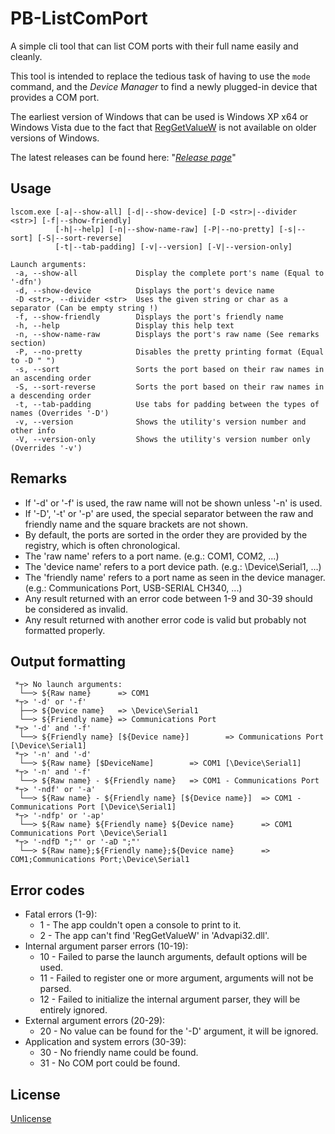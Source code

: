 # PB-ListComPort

A simple cli tool that can list COM ports with their full name easily and cleanly.

This tool is intended to replace the tedious task of having to use the `mode` command, and the *Device Manager* to find
a newly plugged-in device that provides a COM port.

The earliest version of Windows that can be used is Windows XP x64 or Windows Vista due to the fact that [RegGetValueW](https://docs.microsoft.com/en-us/windows/win32/api/winreg/nf-winreg-reggetvaluew)
is not available on older versions of Windows.

The latest releases can be found here: "*[Release page](https://github.com/aziascreations/PB-ListComPort/releases)*"

## Usage
```
lscom.exe [-a|--show-all] [-d|--show-device] [-D <str>|--divider <str>] [-f|--show-friendly]
          [-h|--help] [-n|--show-name-raw] [-P|--no-pretty] [-s|--sort] [-S|--sort-reverse]
          [-t|--tab-padding] [-v|--version] [-V|--version-only]

Launch arguments:
 -a, --show-all             Display the complete port's name (Equal to '-dfn')
 -d, --show-device          Displays the port's device name
 -D <str>, --divider <str>  Uses the given string or char as a separator (Can be empty string !)
 -f, --show-friendly        Displays the port's friendly name
 -h, --help                 Display this help text
 -n, --show-name-raw        Displays the port's raw name (See remarks section)
 -P, --no-pretty            Disables the pretty printing format (Equal to -D " ")
 -s, --sort                 Sorts the port based on their raw names in an ascending order
 -S, --sort-reverse         Sorts the port based on their raw names in a descending order
 -t, --tab-padding          Use tabs for padding between the types of names (Overrides '-D')
 -v, --version              Shows the utility's version number and other info
 -V, --version-only         Shows the utility's version number only (Overrides '-v')
```

## Remarks
 * If '-d' or '-f' is used, the raw name will not be shown unless '-n' is used.
 * If '-D', '-t' or '-p' are used, the special separator between the raw and friendly name and the square brackets are not shown.
 * By default, the ports are sorted in the order they are provided by the registry, which is often chronological.
 * The 'raw name' refers to a port name. (e.g.: COM1, COM2, ...)
 * The 'device name' refers to a port device path. (e.g.: \Device\Serial1, ...)
 * The 'friendly name' refers to a port name as seen in the device manager. (e.g.: Communications Port, USB-SERIAL CH340, ...)
 * Any result returned with an error code between 1-9 and 30-39 should be considered as invalid.
 * Any result returned with another error code is valid but probably not formatted properly.

## Output formatting
```
 *┬> No launch arguments:
  └──> ${Raw name}      => COM1
 *┬> '-d' or '-f'
  ├──> ${Device name}   => \Device\Serial1
  └──> ${Friendly name} => Communications Port
 *┬> '-d' and '-f'
  └──> ${Friendly name} [${Device name}]        => Communications Port [\Device\Serial1]
 *┬> '-n' and '-d'
  └──> ${Raw name} [$DeviceName]        => COM1 [\Device\Serial1]
 *┬> '-n' and '-f'
  └──> ${Raw name} - ${Friendly name}   => COM1 - Communications Port
 *┬> '-ndf' or '-a'
  └──> ${Raw name} - ${Friendly name} [${Device name}]  => COM1 - Communications Port [\Device\Serial1]
 *┬> '-ndfp' or '-ap'
  └──> ${Raw name} ${Friendly name} ${Device name}      => COM1 Communications Port \Device\Serial1
 *┬> '-ndfD ";"' or '-aD ";"'
  └──> ${Raw name};${Friendly name};${Device name}      => COM1;Communications Port;\Device\Serial1
```

## Error codes
 * Fatal errors (1-9):
   * 1 - The app couldn't open a console to print to it.
   * 2 - The app can't find 'RegGetValueW' in 'Advapi32.dll'.
 * Internal argument parser errors (10-19):
   * 10 - Failed to parse the launch arguments, default options will be used.
   * 11 - Failed to register one or more argument, arguments will not be parsed.
   * 12 - Failed to initialize the internal argument parser, they will be entirely ignored.
 * External argument errors (20-29):
   * 20 - No value can be found for the '-D' argument, it will be ignored.
 * Application and system errors (30-39):
   * 30 - No friendly name could be found.
   * 31 - No COM port could be found.

## License
[Unlicense](LICENSE)
